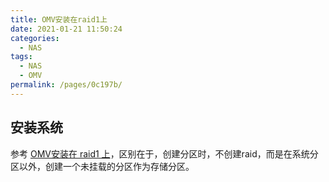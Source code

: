 ```yaml
---
title: OMV安装在raid1上
date: 2021-01-21 11:50:24
categories: 
  - NAS
tags: 
  - NAS
  - OMV
permalink: /pages/0c197b/
---
```


## 安装系统

参考 [OMV安装在 raid1 上](0020.OMV安装在raid1上.md)，区别在于，创建分区时，不创建raid，而是在系统分区以外，创建一个未挂载的分区作为存储分区。
